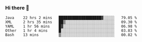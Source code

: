 ### Hi there 👋

<!--
**urzz/urzz** is a ✨ _special_ ✨ repository because its `README.md` (this file) appears on your GitHub profile.

Here are some ideas to get you started:

- 🔭 I’m currently working on ...
- 🌱 I’m currently learning ...
- 👯 I’m looking to collaborate on ...
- 🤔 I’m looking for help with ...
- 💬 Ask me about ...
- 📫 How to reach me: ...
- 😄 Pronouns: ...
- ⚡ Fun fact: ...
-->

<!--START_SECTION:waka-->
```text
Java    22 hrs 2 mins   ███████████████████▓░░░░░   79.05 % 
XML     2 hrs 35 mins   ██▒░░░░░░░░░░░░░░░░░░░░░░   09.30 % 
YAML    1 hr 56 mins    █▓░░░░░░░░░░░░░░░░░░░░░░░   06.98 % 
Other   1 hr 4 mins     █░░░░░░░░░░░░░░░░░░░░░░░░   03.83 % 
Bash    13 mins         ▒░░░░░░░░░░░░░░░░░░░░░░░░   00.82 % 
```
<!--END_SECTION:waka-->
